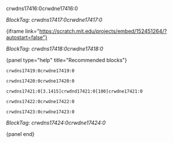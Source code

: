 crwdns17416:0crwdne17416:0

*BlockTag: crwdns17417:0crwdne17417:0*

{iframe link="https://scratch.mit.edu/projects/embed/152451264/?autostart=false"}

*BlockTag: crwdns17418:0crwdne17418:0*

{panel type="help" title="Recommended blocks"}

<pre><code class="scratch:split:random">crwdns17419:0crwdne17419:0
</code></pre>

<pre><code class="scratch:split:random">crwdns17420:0crwdne17420:0
</code></pre>

<pre><code class="scratch:split:random">crwdns17421:0[3.1415]crwdnd17421:0[100]crwdne17421:0
</code></pre>

<pre><code class="scratch:split:random">crwdns17422:0crwdne17422:0
</code></pre>

<pre><code class="scratch:split:random">crwdns17423:0crwdne17423:0
</code></pre>

*BlockTag: crwdns17424:0crwdne17424:0*

{panel end}